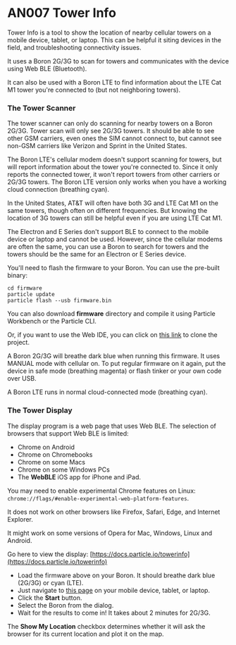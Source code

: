 # AN007 Tower Info

Tower Info is a tool to show the location of nearby cellular towers on a mobile device, tablet, or laptop. This can be helpful it siting devices in the field, and troubleshooting connectivity issues.

It uses a Boron 2G/3G to scan for towers and communicates with the device using Web BLE (Bluetooth).

It can also be used with a Boron LTE to find information about the LTE Cat M1 tower you're connected to (but not neighboring towers).

### The Tower Scanner

The tower scanner can only do scanning for nearby towers on a Boron 2G/3G. Tower scan will only see 2G/3G towers. It should be able to see other GSM carriers, even ones the SIM cannot connect to, but cannot see non-GSM carriers like Verizon and Sprint in the United States. 

The Boron LTE's cellular modem doesn't support scanning for towers, but will report information about the tower you're connected to. Since it only reports the connected tower, it won't report towers from other carriers or 2G/3G towers. The Boron LTE version only works when you have a working cloud connection (breathing cyan).

In the United States, AT&T will often have both 3G and LTE Cat M1 on the same towers, though often on different frequencies. But knowing the location of 3G towers can still be helpful even if you are using LTE Cat M1.

The Electron and E Series don't support BLE to connect to the mobile device or laptop and cannot be used. However, since the cellular modems are often the same, you can use a Boron to search for towers and the towers should be the same for an Electron or E Series device.

You'll need to flash the firmware to your Boron. You can use the pre-built binary:

```
cd firmware
particle update
particle flash --usb firmware.bin
```

You can also download **firmware** directory and compile it using Particle Workbench or the Particle CLI.

Or, if you want to use the Web IDE, you can click on [this link](https://go.particle.io/shared_apps/5d9aff81688fb200221769e7) to clone the project.

A Boron 2G/3G will breathe dark blue when running this firmware. It uses MANUAL mode with cellular on. To put regular firmware on it again, put the device in safe mode (breathing magenta) or flash tinker or your own code over USB.

A Boron LTE runs in normal cloud-connected mode (breathing cyan).

### The Tower Display

The display program is a web page that uses Web BLE. The selection of browsers that support Web BLE is limited:

- Chrome on Android
- Chrome on Chromebooks
- Chrome on some Macs
- Chrome on some Windows PCs
- The **WebBLE** iOS app for iPhone and iPad.

You may need to enable experimental Chrome features on Linux: `chrome://flags/#enable-experimental-web-platform-features`.

It does not work on other browsers like Firefox, Safari, Edge, and Internet Explorer. 

It might work on some versions of Opera for Mac, Windows, Linux and Android. 

Go here to view the display: [https://docs.particle.io/towerinfo](https://docs.particle.io/towerinfo)

- Load the firmware above on your Boron. It should breathe dark blue (2G/3G) or cyan (LTE).
- Just navigate to [this page](https://docs.particle.io/towerinfo) on your mobile device, tablet, or laptop.
- Click the **Start** button.
- Select the Boron from the dialog.
- Wait for the results to come in! It takes about 2 minutes for 2G/3G.

The **Show My Location** checkbox determines whether it will ask the browser for its current location and plot it on the map.
